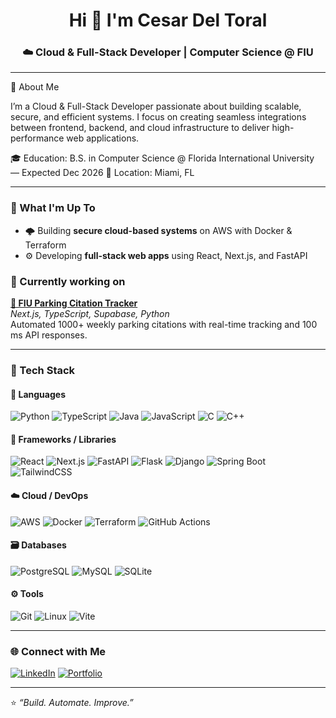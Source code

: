 <h1 align="center">Hi 👋 I'm Cesar Del Toral</h1>
<h3 align="center">☁️ Cloud & Full-Stack Developer | Computer Science @ FIU </h3>

---

🧠 About Me

I’m a Cloud & Full-Stack Developer passionate about building scalable, secure, and efficient systems.
I focus on creating seamless integrations between frontend, backend, and cloud infrastructure to deliver high-performance web applications.

🎓 Education: B.S. in Computer Science @ Florida International University — Expected Dec 2026
📍 Location: Miami, FL

---

### 🚀 What I'm Up To
- 🌩️ Building **secure cloud-based systems** on AWS with Docker & Terraform  
- ⚙️ Developing **full-stack web apps** using React, Next.js, and FastAPI  


### 🧩 Currently working on

**[🚗 FIU Parking Citation Tracker](https://github.com/cesardeltoral/citation-tracker)**  
*Next.js, TypeScript, Supabase, Python*  
Automated 1000+ weekly parking citations with real-time tracking and 100 ms API responses.

---

### 🧰 Tech Stack

#### 💬 Languages
![Python](https://img.shields.io/badge/Python-3776AB?logo=python&logoColor=white)
![TypeScript](https://img.shields.io/badge/TypeScript-007ACC?logo=typescript&logoColor=white)
![Java](https://img.shields.io/badge/Java-ED8B00?logo=openjdk&logoColor=white)
![JavaScript](https://img.shields.io/badge/JavaScript-F7DF1E?logo=javascript&logoColor=black)
![C](https://img.shields.io/badge/C-00599C?logo=c&logoColor=white)
![C++](https://img.shields.io/badge/C++-00599C?logo=cplusplus&logoColor=white)

#### 🧱 Frameworks / Libraries
![React](https://img.shields.io/badge/React-61DAFB?logo=react&logoColor=black)
![Next.js](https://img.shields.io/badge/Next.js-000000?logo=nextdotjs&logoColor=white)
![FastAPI](https://img.shields.io/badge/FastAPI-009688?logo=fastapi&logoColor=white)
![Flask](https://img.shields.io/badge/Flask-000000?logo=flask&logoColor=white)
![Django](https://img.shields.io/badge/Django-092E20?logo=django&logoColor=white)
![Spring Boot](https://img.shields.io/badge/Spring%20Boot-6DB33F?logo=springboot&logoColor=white)
![TailwindCSS](https://img.shields.io/badge/TailwindCSS-38B2AC?logo=tailwindcss&logoColor=white)

#### ☁️ Cloud / DevOps
![AWS](https://img.shields.io/badge/AWS-232F3E?logo=amazonaws&logoColor=white)
![Docker](https://img.shields.io/badge/Docker-2496ED?logo=docker&logoColor=white)
![Terraform](https://img.shields.io/badge/Terraform-7B42BC?logo=terraform&logoColor=white)
![GitHub Actions](https://img.shields.io/badge/GitHub%20Actions-2088FF?logo=githubactions&logoColor=white)

#### 🗃️ Databases
![PostgreSQL](https://img.shields.io/badge/PostgreSQL-336791?logo=postgresql&logoColor=white)
![MySQL](https://img.shields.io/badge/MySQL-4479A1?logo=mysql&logoColor=white)
![SQLite](https://img.shields.io/badge/SQLite-003B57?logo=sqlite&logoColor=white)

#### ⚙️ Tools
![Git](https://img.shields.io/badge/Git-F05032?logo=git&logoColor=white)
![Linux](https://img.shields.io/badge/Linux-FCC624?logo=linux&logoColor=black)
![Vite](https://img.shields.io/badge/Vite-646CFF?logo=vite&logoColor=white)

---

### 🌐 Connect with Me
[![LinkedIn](https://img.shields.io/badge/LinkedIn-0A66C2?logo=linkedin&logoColor=white)](https://www.linkedin.com/in/cesar-del-toral-629ab9235/)
[![Portfolio](https://img.shields.io/badge/Portfolio-000000?logo=vercel&logoColor=white)](https://cesardeltoral-portfolio.netlify.app/)

---

⭐ *“Build. Automate. Improve.”*
